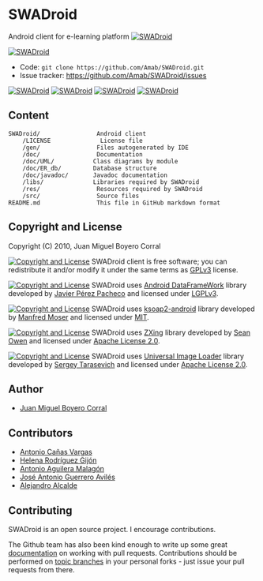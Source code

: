 # SWADroid

Android client for e-learning platform [![SWADroid](https://openswad.org/logo/swad84x24.png "OpenSWAD")][swad]

[![SWADroid](http://developer.android.com/images/brand/en_generic_rgb_wo_45.png "Install from Google Play")][apk]

* Code: `git clone https://github.com/Amab/SWADroid.git`
* Issue tracker: <https://github.com/Amab/SWADroid/issues>

[![SWADroid](http://upload.wikimedia.org/wikipedia/commons/c/c8/Farm-Fresh_twitter_1.png "SWADroid on Twitter")][Twitter]
[![SWADroid](http://upload.wikimedia.org/wikipedia/commons/4/4d/Farm-Fresh_facebook.png "SWADroid on Facebook")][Facebook]
[![SWADroid](http://upload.wikimedia.org/wikipedia/commons/b/ba/Google_plus_32.png "SWADroid on Google+")][Google+]
[![SWADroid](https://s.w.org/about/images/logos/wordpress-logo-32-blue.png "SWADroid on Wordpress")][Wordpress]

## Content

	SWADroid/		         Android client
		/LICENSE	          License file
		/gen/		         Files autogenerated by IDE
		/doc/		         Documentation
		/doc/UML/     		Class diagrams by module
        /doc/ER_db/       	Database structure
        /doc/javadoc/     	Javadoc documentation
		/libs/		        Libraries required by SWADroid
		/res/		         Resources required by SWADroid
		/src/		         Source files
	README.md		         This file in GitHub markdown format


## Copyright and License

Copyright (C) 2010, Juan Miguel Boyero Corral

[![Copyright and License](http://www.gnu.org/graphics/gplv3-88x31.png)][gplv3]
SWADroid client is free software; you can redistribute it and/or modify
it under the same terms as [GPLv3][gplv3] license.

[![Copyright and License](http://www.gnu.org/graphics/lgplv3-88x31.png)][lgplv3]
SWADroid uses [Android DataFrameWork][androiddataframework-library] library developed by [Javier Pérez Pacheco][androiddataframework-author] and licensed under [LGPLv3][lgplv3].

[![Copyright and License](http://upload.wikimedia.org/wikipedia/commons/8/83/License_icon-mit.png)][mit]
SWADroid uses [ksoap2-android][ksoap2-library] library developed by [Manfred Moser][ksoap2-author] and licensed under [MIT][mit].

[![Copyright and License](http://www.apache.org/images/asf_logo_simple.png)][apache2]
SWADroid uses [ZXing][zxing-library] library developed by [Sean Owen][zxing-author] and licensed under [Apache License 2.0][apache2].

[![Copyright and License](http://www.apache.org/images/asf_logo_simple.png)][apache2]
SWADroid uses [Universal Image Loader][universal-image-loader-library] library developed by [Sergey Tarasevich][universal-image-loader-author] and licensed under [Apache License 2.0][apache2].

## Author

* [Juan Miguel Boyero Corral][urlJuanMiguel]

## Contributors

* [Antonio Cañas Vargas][urlAntonioCanas]
* [Helena Rodríguez Gijón][urlHelena]
* [Antonio Aguilera Malagón][urlAntonioAguilera]
* [José Antonio Guerrero Avilés][urlJose]
* [Alejandro Alcalde][urlAlex]

## Contributing

SWADroid is an open source project.  I encourage contributions.

The Github team has also been kind enough to write up some great [documentation][doc_contrib] on working with pull requests. Contributions should be performed on [topic branches][topic_br] in your personal forks - just issue your pull requests from there.


[swad]: http://openswad.org/
[gplv3]: http://www.gnu.org/licenses/gpl.html
[lgplv3]: http://www.gnu.org/licenses/lgpl.html
[mit]: http://www.opensource.org/licenses/mit-license.php
[doc_contrib]: http://help.github.com/pull-requests/
[topic_br]: http://progit.org/book/ch3-4.html
[ksoap2-library]: http://code.google.com/p/ksoap2-android
[ksoap2-author]: https://github.com/mosabua
[androiddataframework-library]: http://code.google.com/p/androiddataframework/
[androiddataframework-author]: http://www.javielinux.com/quiensoy.php
[zxing-library]: http://code.google.com/p/zxing/
[zxing-author]: https://github.com/srowen
[universal-image-loader-library]: https://github.com/nostra13/Android-Universal-Image-Loader
[universal-image-loader-author]: https://github.com/nostra13
[apache2]: http://www.apache.org/licenses/LICENSE-2.0
[apk]: https://play.google.com/store/apps/details?id=es.ugr.swad.swadroid
[urlJuanMiguel]: http://www.linkedin.com/pub/juan-miguel-boyero-corral/27/362/163 "LinkedIn profile"
[urlAntonioCanas]: http://www.ugr.es/~acanas/ "Personal web"
[urlHelena]: http://prezi.com/user/7ofwrjzwrfsq/ "Prezi profile"
[urlAntonioAguilera]: http://www.slideshare.net/antonioaguileramalagon "Slideshare profile"
[urlJose]: http://www.linkedin.com/in/antonioguerreroaviles "LinkedIn profile"
[urlAlex]: http://elbauldelprogramador.com/ "Personal blog"
[Twitter]: http://twitter.com/SWADroid
[Facebook]: https://www.facebook.com/SWADroid
[Google+]: https://plus.google.com/115615684349730524355/posts
[Wordpress]: http://swadroid.wordpress.com
